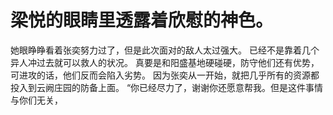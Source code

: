 # 梁悦的眼睛里透露着欣慰的神色。
她眼睁睁看着张奕努力过了，但是此次面对的敌人太过强大。
已经不是靠着几个异人冲过去就可以救人的状况。
真要是和阳盛基地硬碰硬，防守他们还有优势，可进攻的话，他们反而会陷入劣势。
因为张奕从一开始，就把几乎所有的资源都投入到云阙庄园的防备上面。
“你已经尽力了，谢谢你还愿意帮我。但是这件事情与你们无关，

